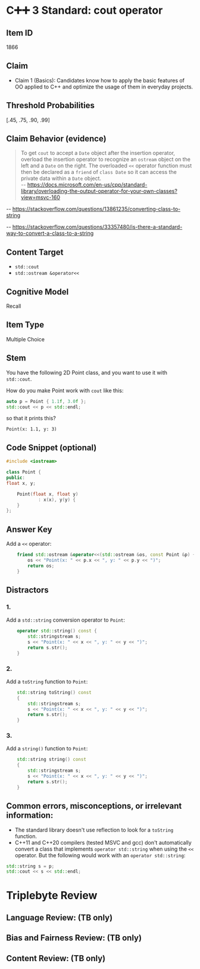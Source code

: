 # C➕➕ 3 Standard: cout operator

## Item ID
1866

## Claim
-   Claim 1 (Basics): Candidates know how to apply the basic features of OO applied to C++ and optimize the usage of them in everyday projects.

## Threshold Probabilities
[.45, .75, .90, .99]

## Claim Behavior (evidence)
> To get `cout` to accept a `Date` object after the insertion operator, overload the insertion operator to recognize an `ostream` object on the left and a `Date` on the right. The overloaded `<<` operator function must then be declared as a `friend` of `class Date` so it can access the private data within a `Date` object.  
-- https://docs.microsoft.com/en-us/cpp/standard-library/overloading-the-output-operator-for-your-own-classes?view=msvc-160

-- https://stackoverflow.com/questions/13861235/converting-class-to-string

-- https://stackoverflow.com/questions/33357480/is-there-a-standard-way-to-convert-a-class-to-a-string

## Content Target
* `std::cout`
* `std::ostream &operator<<`

## Cognitive Model
Recall

## Item Type
Multiple Choice

## Stem
You have the following 2D Point class, and you want to use it with `std::cout`.

How do you make Point work with `cout` like this:
```cpp
auto p = Point { 1.1f, 3.0f };
std::cout << p << std::endl;
```

so that it prints this?
```
Point(x: 1.1, y: 3)
```

## Code Snippet (optional)
```cpp
#include <iostream>

class Point {
public:
float x, y;

    Point(float x, float y)
            : x(x), y(y) {
    }
};
```


## Answer Key
Add a `<<` operator:
```cpp
    friend std::ostream &operator<<(std::ostream &os, const Point &p) {
        os << "Point(x: " << p.x << ", y: " << p.y << ")";
        return os;
    }
```

## Distractors

### 1.
Add a `std::string` conversion operator to `Point`:
```cpp
    operator std::string() const {
        std::stringstream s;
        s << "Point(x: " << x << ", y: " << y << ")";
        return s.str();
    }
```


### 2.
Add a `toString` function to `Point`:
```cpp
    std::string toString() const
    {
        std::stringstream s;
        s << "Point(x: " << x << ", y: " << y << ")";
        return s.str();
    }
```


### 3.
Add a `string()` function to `Point`:
```cpp
    std::string string() const
    {
        std::stringstream s;
        s << "Point(x: " << x << ", y: " << y << ")";
        return s.str();
    }
```


## Common errors, misconceptions, or irrelevant information:
* The standard library doesn't use reflection to look for a `toString` function.
* C++11 and C++20 compilers (tested MSVC and gcc) don't automatically convert a class that implements `operator std::string` when using the `<<` operator.  But the following would work with an `operator std::string`:
```cpp
std::string s = p;
std::cout << s << std::endl;
```

# Triplebyte Review


## Language Review: (TB only)


## Bias and Fairness Review: (TB only)


## Content Review: (TB only)

